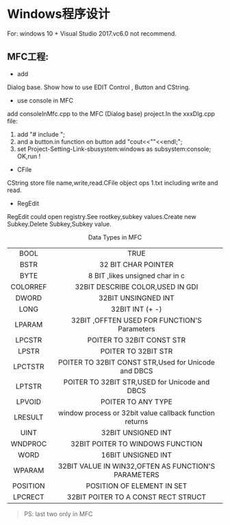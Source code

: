 #  Windows程序设计


For: windows 10 + Visual Studio 2017.vc6.0 not recommend. 


## MFC工程:

* add 

Dialog base. Show how to use EDIT Control , Button and CString.
 
* use console in MFC 

add consoleInMfc.cpp to the MFC (Dialog base) project.In the xxxDlg.cpp file:    
1. add "# include <istream> ";   
2. and a button.in function on button add "cout<<""<<endl;";   
3. set Project-Setting-Link-sbusystem:windows as subsystem:console;   
OK,run !      


* CFile

CString store file name,write,read.CFile object ops 1.txt including write and read.

* RegEdit

RegEdit could open registry.See rootkey,subkey values.Create new Subkey.Delete Subkey,Subkey value.
<center>
Data Types in MFC
</center>

|    |    |
|:--:|:--:|
| BOOL    |      TRUE | FALSE
| BSTR    |      32 BIT CHAR POINTER
| BYTE    |      8 BIT ,likes unsigned char in c
| COLORREF   |   32BIT DESCRIBE COLOR,USED IN GDI
| DWORD    |     32BIT UNSINGNED INT
| LONG     |     32BIT INT (+ -)
| LPARAM   |     32BIT ,OFFTEN USED FOR FUNCTION'S Parameters
| LPCSTR   |     POITER TO 32BIT CONST STR
| LPSTR    |     POITER TO 32BIT STR
| LPCTSTR  |     POITER TO 32BIT CONST STR,Used for Unicode and DBCS
| LPTSTR   |     POITER TO 32BIT STR,USED for Unicode and DBCS
| LPVOID   |     POITER TO ANY TYPE
| LRESULT  |     window process or 32bit value callback function returns
| UINT     |     32BIT UNSIGNED INT
| WNDPROC  |     32BIT POITER TO WINDOWS FUNCTION
| WORD     |     16BIT UNSIGNED INT
| WPARAM   |     32BIT VALUE IN WIN32,OFTEN AS FUNCTION'S PARAMETERS
| POSITION    | POSITION OF ELEMENT IN SET
| LPCRECT     | 32BIT POITER TO A CONST RECT STRUCT

>PS: last two only in MFC
